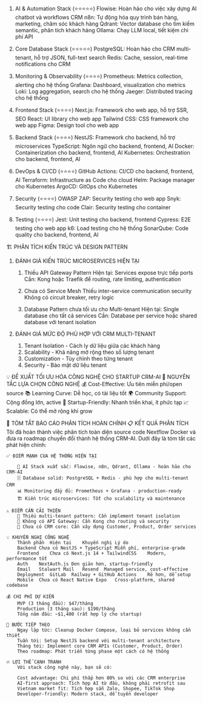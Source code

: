 1. AI & Automation Stack (⭐⭐⭐⭐⭐)
    Flowise: Hoàn hảo cho việc xây dựng AI chatbot và workflows CRM
    n8n: Tự động hóa quy trình bán hàng, marketing, chăm sóc khách hàng
    Qdrant: Vector database cho tìm kiếm semantic, phân tích khách hàng
    Ollama: Chạy LLM local, tiết kiệm chi phí API

2. Core Database Stack (⭐⭐⭐⭐⭐)
    PostgreSQL: Hoàn hảo cho CRM multi-tenant, hỗ trợ JSON, full-text search
    Redis: Cache, session, real-time notifications cho CRM

3. Monitoring & Observability (⭐⭐⭐⭐)
    Prometheus: Metrics collection, alerting cho hệ thống
    Grafana: Dashboard, visualization cho metrics
    Loki: Log aggregation, search cho hệ thống
    Jaeger: Distributed tracing cho hệ thống

4. Frontend Stack (⭐⭐⭐⭐)
    Next.js: Framework cho web app, hỗ trợ SSR, SEO
    React: UI library cho web app
    Tailwind CSS: CSS framework cho web app
    Figma: Design tool cho web app

5. Backend Stack (⭐⭐⭐⭐)
    NestJS: Framework cho backend, hỗ trợ microservices
    TypeScript: Ngôn ngữ cho backend, frontend, AI
    Docker: Containerization cho backend, frontend, AI
    Kubernetes: Orchestration cho backend, frontend, AI

6. DevOps & CI/CD (⭐⭐⭐⭐)
    GitHub Actions: CI/CD cho backend, frontend, AI
    Terraform: Infrastructure as Code cho cloud
    Helm: Package manager cho Kubernetes
    ArgoCD: GitOps cho Kubernetes

7. Security (⭐⭐⭐⭐)
    OWASP ZAP: Security testing cho web app
    Snyk: Security testing cho code
    Clair: Security testing cho container

8. Testing (⭐⭐⭐⭐)
    Jest: Unit testing cho backend, frontend
    Cypress: E2E testing cho web app
    k6: Load testing cho hệ thống
    SonarQube: Code quality cho backend, frontend, AI

🏗️ PHÂN TÍCH KIẾN TRÚC VÀ DESIGN PATTERN

1. ĐÁNH GIÁ KIẾN TRÚC MICROSERVICES HIỆN TẠI
    1. Thiếu API Gateway Pattern
        Hiện tại: Services expose trực tiếp ports
        Cần: Kong hoặc Traefik để routing, rate limiting, authentication

    2. Chưa có Service Mesh
        Thiếu inter-service communication security
        Không có circuit breaker, retry logic

    3. Database Pattern chưa tối ưu cho Multi-tenant
        Hiện tại: Single database cho tất cả services
        Cần: Database per service hoặc shared database với tenant isolation

2. ĐÁNH GIÁ MỨC ĐỘ PHÙ HỢP VỚI CRM MULTI-TENANT
    1. Tenant Isolation - Cách ly dữ liệu giữa các khách hàng
    2. Scalability - Khả năng mở rộng theo số lượng tenant
    3. Customization - Tùy chỉnh theo từng tenant
    4. Security - Bảo mật dữ liệu tenant

💡 ĐỀ XUẤT TỐI ƯU HÓA CÔNG NGHỆ CHO STARTUP CRM-AI
    🎯 NGUYÊN TẮC LỰA CHỌN CÔNG NGHỆ
        💰 Cost-Effective: Ưu tiên miễn phí/open source
        📚 Learning Curve: Dễ học, có tài liệu tốt
        🌍 Community Support: Cộng đồng lớn, active
        🚀 Startup-Friendly: Nhanh triển khai, ít phức tạp
        📈 Scalable: Có thể mở rộng khi grow

🎉 TÓM TẮT BÁO CÁO PHÂN TÍCH HOÀN CHỈNH
    📋 KẾT QUẢ PHÂN TÍCH
        Tôi đã hoàn thành việc phân tích toàn diện source code Nextflow Docker và đưa ra roadmap chuyển đổi thành hệ thống CRM-AI. Dưới đây là tóm tắt các phát hiện chính:

    ✅ ĐIỂM MẠNH CỦA HỆ THỐNG HIỆN TẠI

        🤖 AI Stack xuất sắc: Flowise, n8n, Qdrant, Ollama - hoàn hảo cho CRM-AI
        🗄️ Database solid: PostgreSQL + Redis - phù hợp cho multi-tenant CRM
        📊 Monitoring đầy đủ: Prometheus + Grafana - production-ready
        🏗️ Kiến trúc microservices: Tốt cho scalability và maintenance

    ⚠️ ĐIỂM CẦN CẢI THIỆN
        🔐 Thiếu multi-tenant pattern: Cần implement tenant isolation
        🚪 Không có API Gateway: Cần Kong cho routing và security
        🎯 Chưa có CRM core: Cần xây dựng Customer, Product, Order services
    
    💡 KHUYẾN NGHỊ CÔNG NGHỆ
        Thành phần	Hiện tại	Khuyến nghị	Lý do
        Backend	Chưa có	NestJS + TypeScript	Miễn phí, enterprise-grade
        Frontend	Chưa có	Next.js 14 + TailwindCSS	Modern, performance tốt
        Auth	NextAuth.js	Đơn giản hơn, startup-friendly
        Email	Stalwart Mail	Resend	Managed service, cost-effective
        Deployment	GitLab	Railway + GitHub Actions	Rẻ hơn, dễ setup
        Mobile	Chưa có	React Native Expo	Cross-platform, shared codebase

    💰 CHI PHÍ DỰ KIẾN
        MVP (3 tháng đầu): $47/tháng
        Production (3 tháng sau): $190/tháng
        Tổng năm đầu: ~$1,400 (rất hợp lý cho startup)

    🎯 BƯỚC TIẾP THEO
        Ngay lập tức: Cleanup Docker Compose, loại bỏ services không cần thiết
        Tuần tới: Setup NestJS backend với multi-tenant architecture
        Tháng tới: Implement core CRM APIs (Customer, Product, Order)
        Theo roadmap: Phát triển từng phase một cách có hệ thống

    🔥 LỢI THỂ CẠNH TRANH
        Với stack công nghệ này, bạn sẽ có:

        Cost advantage: Chi phí thấp hơn 80% so với các CRM enterprise
        AI-first approach: Tích hợp AI từ đầu, không phải retrofit sau
        Vietnam market fit: Tích hợp sẵn Zalo, Shopee, TikTok Shop
        Developer-friendly: Modern stack, dễ tuyển developer
        